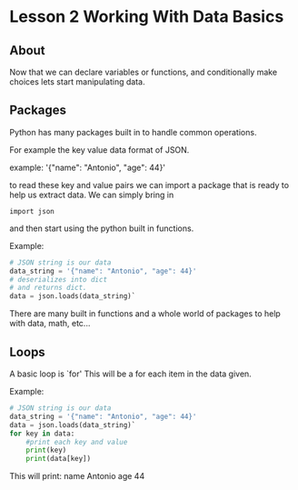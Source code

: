 # Lesson 2 Working With Data Basics

## About

Now that we can declare variables or functions, and conditionally make choices lets start manipulating data.

## Packages

Python has many packages built in to handle common operations.

For example the key value data format of JSON.

example: '{"name": "Antonio", "age": 44}'

to read these key and value pairs we can import a package that is ready to help us extract data. We can simply bring in 

`import json`

and then start using the python built in functions.

Example:
``` python
# JSON string is our data
data_string = '{"name": "Antonio", "age": 44}'
# deserializes into dict 
# and returns dict.
data = json.loads(data_string)`
```

There are many built in functions and a whole world of packages to help with data, math, etc...

## Loops

A basic loop is `for'
This will be a for each item in the data given.

Example:

``` python
# JSON string is our data
data_string = '{"name": "Antonio", "age": 44}'
data = json.loads(data_string)`
for key in data:
    #print each key and value
    print(key)
    print(data[key])
```
This will print:
name
Antonio
age
44





